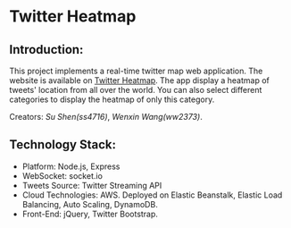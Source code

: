 # Twitter Heatmap

## Introduction:

This project implements a real-time twitter map web application. The website is available on [Twitter Heatmap](http://twittermap-production.elasticbeanstalk.com/). The app display a heatmap of tweets' location from all over the world. You can also select different categories to display the heatmap of only this category.

Creators: *Su Shen(ss4716)*, *Wenxin Wang(ww2373)*.


## Technology Stack:

+ Platform: Node.js, Express
+ WebSocket: socket.io
+ Tweets Source: Twitter Streaming API
+ Cloud Technologies: AWS. Deployed on Elastic Beanstalk, Elastic Load Balancing, Auto Scaling, DynamoDB.
+ Front-End: jQuery, Twitter Bootstrap.
